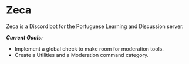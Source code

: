 # Zeca
Zeca is a Discord bot for the Portuguese Learning and Discussion server.

***Current Goals:***

 - Implement a global check to make room for moderation tools.
 - Create a Utilities and a Moderation command category.
